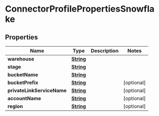

# ConnectorProfilePropertiesSnowflake


## Properties

| Name | Type | Description | Notes |
|------------ | ------------- | ------------- | -------------|
|**warehouse** | [**String**](String.md) |  |  |
|**stage** | [**String**](String.md) |  |  |
|**bucketName** | [**String**](String.md) |  |  |
|**bucketPrefix** | [**String**](String.md) |  |  [optional] |
|**privateLinkServiceName** | [**String**](String.md) |  |  [optional] |
|**accountName** | [**String**](String.md) |  |  [optional] |
|**region** | [**String**](String.md) |  |  [optional] |



